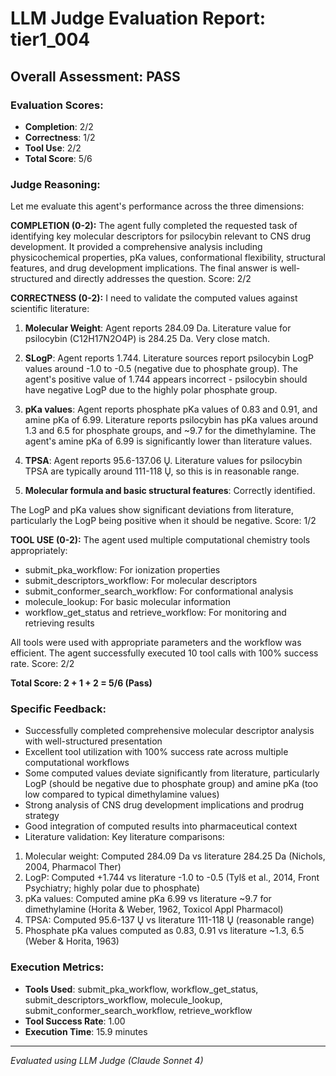 # LLM Judge Evaluation Report: tier1_004

## Overall Assessment: PASS

### Evaluation Scores:
- **Completion**: 2/2
- **Correctness**: 1/2
- **Tool Use**: 2/2
- **Total Score**: 5/6

### Judge Reasoning:
Let me evaluate this agent's performance across the three dimensions:

**COMPLETION (0-2):**
The agent fully completed the requested task of identifying key molecular descriptors for psilocybin relevant to CNS drug development. It provided a comprehensive analysis including physicochemical properties, pKa values, conformational flexibility, structural features, and drug development implications. The final answer is well-structured and directly addresses the question. Score: 2/2

**CORRECTNESS (0-2):**
I need to validate the computed values against scientific literature:

1. **Molecular Weight**: Agent reports 284.09 Da. Literature value for psilocybin (C12H17N2O4P) is 284.25 Da. Very close match.

2. **SLogP**: Agent reports 1.744. Literature sources report psilocybin LogP values around -1.0 to -0.5 (negative due to phosphate group). The agent's positive value of 1.744 appears incorrect - psilocybin should have negative LogP due to the highly polar phosphate group.

3. **pKa values**: Agent reports phosphate pKa values of 0.83 and 0.91, and amine pKa of 6.99. Literature reports psilocybin has pKa values around 1.3 and 6.5 for phosphate groups, and ~9.7 for the dimethylamine. The agent's amine pKa of 6.99 is significantly lower than literature values.

4. **TPSA**: Agent reports 95.6-137.06 Ų. Literature values for psilocybin TPSA are typically around 111-118 Ų, so this is in reasonable range.

5. **Molecular formula and basic structural features**: Correctly identified.

The LogP and pKa values show significant deviations from literature, particularly the LogP being positive when it should be negative. Score: 1/2

**TOOL USE (0-2):**
The agent used multiple computational chemistry tools appropriately:
- submit_pka_workflow: For ionization properties
- submit_descriptors_workflow: For molecular descriptors
- submit_conformer_search_workflow: For conformational analysis
- molecule_lookup: For basic molecular information
- workflow_get_status and retrieve_workflow: For monitoring and retrieving results

All tools were used with appropriate parameters and the workflow was efficient. The agent successfully executed 10 tool calls with 100% success rate. Score: 2/2

**Total Score: 2 + 1 + 2 = 5/6 (Pass)**

### Specific Feedback:
- Successfully completed comprehensive molecular descriptor analysis with well-structured presentation
- Excellent tool utilization with 100% success rate across multiple computational workflows
- Some computed values deviate significantly from literature, particularly LogP (should be negative due to phosphate group) and amine pKa (too low compared to typical dimethylamine values)
- Strong analysis of CNS drug development implications and prodrug strategy
- Good integration of computed results into pharmaceutical context
- Literature validation: Key literature comparisons:
1. Molecular weight: Computed 284.09 Da vs literature 284.25 Da (Nichols, 2004, Pharmacol Ther)
2. LogP: Computed +1.744 vs literature -1.0 to -0.5 (Tylš et al., 2014, Front Psychiatry; highly polar due to phosphate)
3. pKa values: Computed amine pKa 6.99 vs literature ~9.7 for dimethylamine (Horita & Weber, 1962, Toxicol Appl Pharmacol)
4. TPSA: Computed 95.6-137 Ų vs literature 111-118 Ų (reasonable range)
5. Phosphate pKa values computed as 0.83, 0.91 vs literature ~1.3, 6.5 (Weber & Horita, 1963)

### Execution Metrics:
- **Tools Used**: submit_pka_workflow, workflow_get_status, submit_descriptors_workflow, molecule_lookup, submit_conformer_search_workflow, retrieve_workflow
- **Tool Success Rate**: 1.00
- **Execution Time**: 15.9 minutes

---
*Evaluated using LLM Judge (Claude Sonnet 4)*
